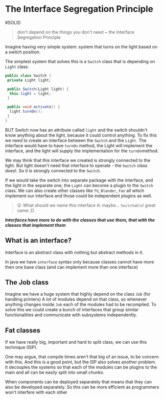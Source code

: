 # The Interface Segregation Principle

#SOLID

>don't depend on the things you don't need ~ the Interface Segregation Principle

Imagine having very simple system: system that turns on the light based on a switch position.

The simplest system that solves this is a `Switch` class that is depending on `Light` class.

```java
public class Switch {
 private Light light;

 public Switch(Light light) {
  this.light = light;
 }

 public void activate() {
  light.turnOn();
 }
}
```

BUT Switch now has an attribute called `light` and the switch shouldn't know anything about the light,
because it could control anything. To fix this we need to create an interface between the `Switch` and the `Light`.
The interface would have to have `turnOn` method, the Light will implement the interface,
and the light will supply the implementation for the `turnOn`method.

We may think that this interface we created is strongly connected to the light.
But light doesn't need that interface to operate - the `Switch` class does!. So it is strongly connected to the `Switch`.

If we would take the switch into separate package with the interface,
and the light in the separate one, the `Light` can become a plugin to the `Switch` class.
We can also create other classes like `TV`, `Blender`, `Fan` 
all which implement our interface and those could be independent plugins as well.

>Q: What should we name this interface
>A: maybe... `Switchable`! great name ;D

***Interfaces have more to do with the classes that use them, that with the classes that implement them***

## What is an interface?

Interface is an abstract class with nothing but abstract methods in it.

In java we have `interface` syntax only because classes cannot have more then one base class 
(and can implement more than one interface)

## The Job class

Imagine we have a huge system that highly depend on the class `Job` (for handling printers)
A lot of modules depend on that class, so whenever anything changes inside `Job`
each of the modules had to be recompiled. 
To solve this we could create a bunch of interfaces that group similar functionalities and communicate with subsystems independently.

## Fat classes

If we have really big, important and hard to split class, we can use this technique (ISP).

One may argue, that compile times aren't that big of an issue, to be concern with this.
And this is a good point, but the ISP also solves another problem. 
It decouples the systems so that each of the modules can be plugins to the main and all can be easily split into small chunks.

When components can be deployed separately that means that they can also be developed separately. 
So this can be more efficient as programmers won't interfere with each other
